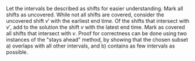 Let the intervals be described as shifts for easier understanding. 
Mark all shifts as uncovered. While not all shifts are covered, consider the uncovered shift $v'$ with the earliest end time. Of the shifts that intersect with $v'$, add to the solution the shift $v$ with the latest end time. Mark as covered all shifts that intersect with $v$. 
Proof for correctness can be done using two instances of the "stays ahead" method, by showing that the chosen subset a) overlaps with all other intervals, and b) contains as few intervals as possible. 